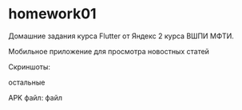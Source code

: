 # homework01

Домашние задания курса Flutter от Яндекс 2 курса ВШПИ МФТИ.

Мобильное приложение для просмотра новостных статей

Скриншоты:

остальные

APK файл:
файл
